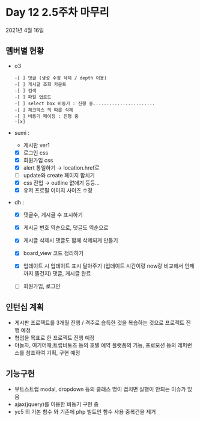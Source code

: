 
# Day  12 2.5주차 마무리 


2021년 4월 16일

## 멤버별 현황
 - o3 

       -[ ] 댓글 (생성 수정 삭제 / depth 이용)
       -[ ] 게시글 조회 카운트
       -[ ] 검색
       -[ ] 파일 업로드
       -[ ] select box 비동기 : 진행 중.......................
       -[ ] 체크박스 의 따른 삭제
       -[ ] 비동기 페이징 : 진행 중
       -[x]

 - sumi : 

      - 게시판 ver1
      - [x]  로그인 css
      - [x]  회원가입 css
      - [x]  alert 통일하기 → location.href로
      - [ ]  update와 create 페이지 합치기
      - [x]  css 잔업 → outline 없애기 등등...
      - [x]  유저 프로필 이미지 사이즈 수정

 - dh :


      - [x]  댓글수, 게시글 수 표시하기
      - [x]  게시글 번호 역순으로, 댓글도 역순으로
      - [x]  게시글 삭제시 댓글도 함께 삭제되게 만들기
      - [x]  board_view 코드 정리하기
      - [x]  업데이트 시 업데이트 표시 달아주기 (업데이트 시간이랑 now랑 비교해서 언제까지 뜰건지) 댓글, 게시글 완료
      - [ ]  회원가입, 로그인
            

## 인턴십 계획

- 게시판 프로젝트를 3개월 진행 / 격주로 습득한 것을 복습하는 것으로 프로젝트 진행 예정
- 협업을 목표로 한 프로젝트 진행 예정
- 야놀자, 여기어때,트립비토즈 등의 호텔 예약 플랫폼의 기능, 프로모션 등의 레퍼런스를 참조하여 기획, 구현 예정


## 기능구현

- 부트스트랩 modal, dropdown 등의 클래스 명이 겹치면 실행이 안되는 이슈가 있음
- ajax(jquery)를 이용한 비동기 구현 중
- yc5 의 기본 함수 와 기존에 php 빌트인 함수 사용 중복건을 제거

